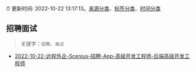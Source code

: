 :alarm_clock: 更新时间: 2022-10-22 13:17:13。[来源分类](../README.md)、[标签分类](../TAGS.md)、[时间分类](../TIMELINE.md)

## 招聘面试


> 关键字：`招聘`、`面试`



- [2022-10-22-远程外企-Scenius-招聘-App-高级开发工程师-后端高级开发工程师](https://www.v2ex.com/t/888958) 